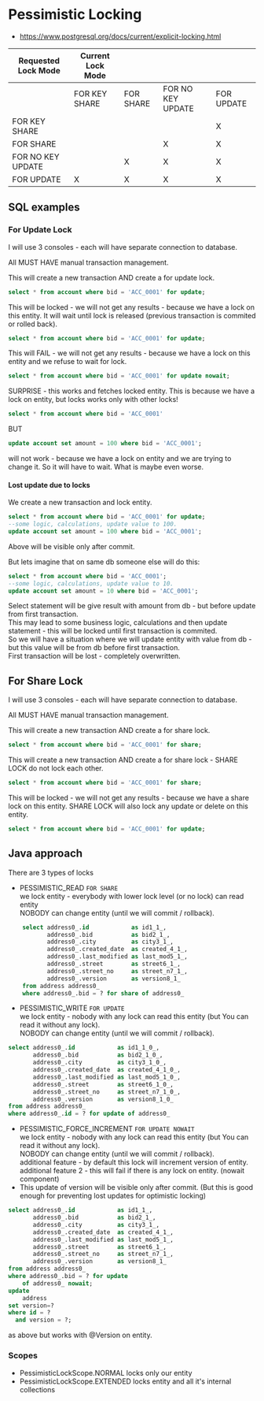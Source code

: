 # Pessimistic Locking
- https://www.postgresql.org/docs/current/explicit-locking.html

| Requested Lock Mode | Current Lock Mode |           |                   |            |
|---------------------|-------------------|-----------|-------------------|------------|
|                     | FOR KEY SHARE     | FOR SHARE | FOR NO KEY UPDATE | FOR UPDATE |
| FOR KEY SHARE       |                   |           |                   | X          |
| FOR SHARE           |                   |           | X                 | X          |
| FOR NO KEY UPDATE   |                   | X         | X                 | X          |
| FOR UPDATE          | X                 | X         | X                 | X          |

## SQL examples

### For Update Lock
I will use 3 consoles - each will have separate connection to database.

All MUST HAVE manual transaction management.

This will create a new transaction AND create a for update lock.
```sql
select * from account where bid = 'ACC_0001' for update;
```
This will be locked - we will not get any results - because we have a lock on this entity. It will wait until lock is released (previous transaction is commited or rolled back).
```sql
select * from account where bid = 'ACC_0001' for update;
```
This will FAIL - we will not get any results - because we have a lock on this entity and we refuse to wait for lock.
```sql
select * from account where bid = 'ACC_0001' for update nowait;
```

SURPRISE - this works and fetches locked entity. This is because we have a lock on entity, but locks works only with other locks!
```sql
select * from account where bid = 'ACC_0001'
```

BUT 
```sql
update account set amount = 100 where bid = 'ACC_0001';
```
will not work - because we have a lock on entity and we are trying to change it. So it will have to wait.
What is maybe even worse.

#### Lost update due to locks

We create a new transaction and lock entity.
```sql
select * from account where bid = 'ACC_0001' for update;
--some logic, calculations, update value to 100.
update account set amount = 100 where bid = 'ACC_0001';
```
Above will be visible only after commit.  

But lets imagine that on same db someone else will do this:
```sql
select * from account where bid = 'ACC_0001';
--some logic, calculations, update value to 10.
update account set amount = 10 where bid = 'ACC_0001';
```
Select statement will be give result with amount from db - but before update from first transaction. <br/>
This may lead to some business logic, calculations and then update statement - this will be locked until first transaction is commited. <br/>
So we will have a situation where we will update entity with value from db - but this value will be from db before first transaction. <br/>
First transaction will be lost - completely overwritten. <br/>


## For Share Lock
I will use 3 consoles - each will have separate connection to database.

All MUST HAVE manual transaction management.

This will create a new transaction AND create a for share lock.
```sql
select * from account where bid = 'ACC_0001' for share;
```
This will create a new transaction AND create a for share lock - SHARE LOCK do not lock each other.
```sql
select * from account where bid = 'ACC_0001' for share;
```

This will be locked - we will not get any results - because we have a share lock on this entity. SHARE LOCK will also lock any update or delete on this entity.
```sql
select * from account where bid = 'ACC_0001' for update;
```

## Java approach

There are 3 types of locks

- PESSIMISTIC_READ `FOR SHARE` <br/>
  we lock entity - everybody with lower lock level (or no lock) can read entity <br/>
  NOBODY can change entity (until we will commit / rollback).

```sql
    select address0_.id            as id1_1_,
           address0_.bid           as bid2_1_,
           address0_.city          as city3_1_,
           address0_.created_date  as created_4_1_,
           address0_.last_modified as last_mod5_1_,
           address0_.street        as street6_1_,
           address0_.street_no     as street_n7_1_,
           address0_.version       as version8_1_
    from address address0_
    where address0_.bid = ? for share of address0_
```

- PESSIMISTIC_WRITE `FOR UPDATE` <br/>
  we lock entity - nobody with any lock can read this entity (but You can read it without any lock).<br>
  NOBODY can change entity (until we will commit / rollback).

```sql
select address0_.id            as id1_1_0_,
       address0_.bid           as bid2_1_0_,
       address0_.city          as city3_1_0_,
       address0_.created_date  as created_4_1_0_,
       address0_.last_modified as last_mod5_1_0_,
       address0_.street        as street6_1_0_,
       address0_.street_no     as street_n7_1_0_,
       address0_.version       as version8_1_0_
from address address0_
where address0_.id = ? for update of address0_
```

- PESSIMISTIC_FORCE_INCREMENT `FOR UPDATE NOWAIT` <br/>
  we lock entity - nobody with any lock can read this entity (but You can read it without any lock).<br>
  NOBODY can change entity (until we will commit / rollback). <br/>
  additional feature - by default this lock will increment version of entity. <br/>
  additional feature 2 - this will fail if there is any lock on entity. (nowait component)
- This update of version will be visible only after commit. (But this is good enough for preventing lost updates for optimistic locking)
```sql
select address0_.id            as id1_1_,
       address0_.bid           as bid2_1_,
       address0_.city          as city3_1_,
       address0_.created_date  as created_4_1_,
       address0_.last_modified as last_mod5_1_,
       address0_.street        as street6_1_,
       address0_.street_no     as street_n7_1_,
       address0_.version       as version8_1_
from address address0_
where address0_.bid = ? for update
    of address0_ nowait;
update
    address
set version=?
where id = ?
  and version = ?;
```

as above but works with @Version on entity.

### Scopes

- PessimisticLockScope.NORMAL
  locks only our entity
- PessimisticLockScope.EXTENDED
  locks entity and all it's internal collections












